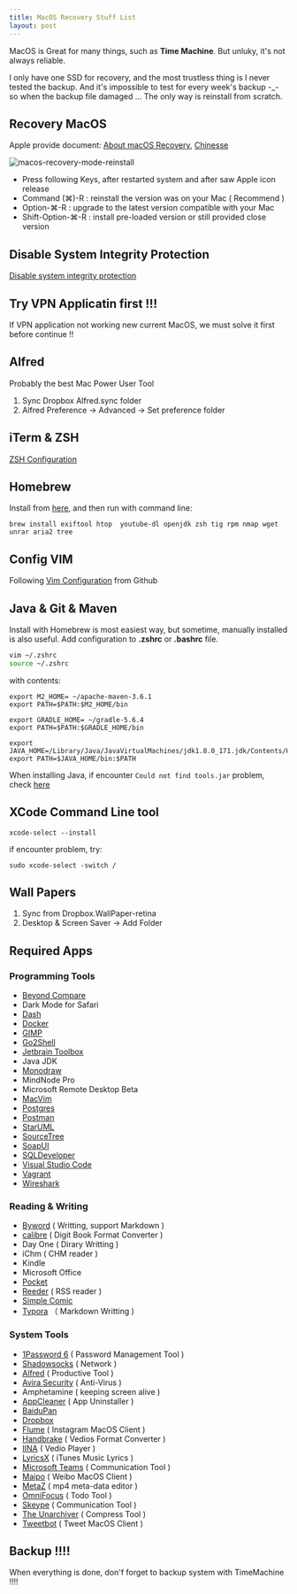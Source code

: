 ```yaml
---
title: MacOS Recovery Stuff List
layout: post
---
```


MacOS is Great for many things, such as **Time Machine**. But unluky, it's not always reliable. 

I only have one SSD for recovery, and the most trustless thing is I never tested the backup. And it's impossible to test for every week's backup  -_- so when the backup file damaged ... The only way is reinstall from scratch.


## Recovery MacOS

Apple provide document: [About macOS Recovery](https://support.apple.com/en-us/HT201314), [Chinesse](https://support.apple.com/zh-cn/HT204904)

![macos-recovery-mode-reinstall](http://villim.github.io/img/2020/macos-recovery-mode-reinstall.jpg)

* Press following Keys, after restarted system and after saw Apple icon release
* Command (⌘)-R : reinstall the version was on your Mac ( Recommend )
* Option-⌘-R : upgrade to the latest version compatible with your Mac
* Shift-Option-⌘-R : install pre-loaded version or still provided close version

## Disable System Integrity Protection

[Disable system integrity protection](http://villim.github.io/user-bin-is-forbidden-in-macos)

## Try VPN Applicatin first !!!

If VPN application not working new current MacOS, we must solve it first before continue !!

## Alfred

Probably the best Mac Power User Tool

1. Sync Dropbox Alfred.sync folder
2. Alfred Preference -> Advanced -> Set preference folder


## iTerm & ZSH

[ZSH Configuration](http://villim.github.io/replace-bash-with-zsh) 

## Homebrew

Install from [here](https://brew.sh ), and then run with command line:

``` brew install exiftool htop  youtube-dl openjdk zsh tig rpm nmap wget unrar aria2 tree ```

## Config VIM

Following [Vim Configuration](https://github.com/villim/dotvim) from Github

## Java & Git & Maven

Install with Homebrew is most easiest way, but sometime, manually installed is also useful. Add configuration to **.zshrc** or **.bashrc** file.

``` bash
vim ~/.zshrc
source ~/.zshrc
```
with contents:

``` text
export M2_HOME= ~/apache-maven-3.6.1
export PATH=$PATH:$M2_HOME/bin

export GRADLE_HOME= ~/gradle-5.6.4
export PATH=$PATH:$GRADLE_HOME/bin

export JAVA_HOME=/Library/Java/JavaVirtualMachines/jdk1.8.0_171.jdk/Contents/Home
export PATH=$JAVA_HOME/bin:$PATH
```

When installing Java, if encounter ```Could not find tools.jar``` problem, check [here](https://stackoverflow.com/questions/64968851/could-not-find-tools-jar-please-check-that-library-internet-plug-ins-javaapple/65211651#65211651)

## XCode Command Line tool

```
xcode-select --install
```

if encounter problem, try:

```
sudo xcode-select -switch /
```

## Wall Papers

1. Sync from Dropbox.WallPaper-retina
2. Desktop & Screen Saver -> Add Folder

## Required Apps

###  Programming Tools

* [Beyond Compare](https://scootersoftware.com)
* Dark Mode for Safari
* [Dash](https://kapeli.com/dash)
* [Docker](https://www.docker.com/products/docker-desktop) 
* [GIMP](https://www.gimp.org)
* [Go2Shell](https://zipzapmac.com/Go2Shell)
* [Jetbrain Toolbox](https://www.jetbrains.com/toolbox-app/) 
* Java JDK 
* [Monodraw](https://monodraw.helftone.com)
* MindNode Pro
* Microsoft Remote Desktop Beta
* [MacVim](https://macvim-dev.github.io/macvim/)
* [Postgres](https://www.postgresql.org/download/)
* [Postman](https://www.postman.com/downloads/)
* [StarUML](https://staruml.io)
* [SourceTree](https://www.sourcetreeapp.com)
* [SoapUI](https://www.soapui.org)
* [SQLDeveloper](https://www.oracle.com/cn/tools/downloads/oracle-sql-developer-download.html)
* [Visual Studio Code](https://code.visualstudio.com)
* [Vagrant](http://villim.github.io/running-virtualbox-with-vagrant-on-macos)
* [Wireshark](https://www.wireshark.org)

### Reading & Writing

* [Byword](https://www.bywordapp.com) ( Writting, support Markdown )
* [calibre](https://calibre-ebook.com) ( Digit Book Format Converter )
* Day One ( Dirary Writting )
* iChm ( CHM reader )
* Kindle
* Microsoft Office
* [Pocket](https://getpocket.com)
* [Reeder](https://www.reederapp.com) ( RSS reader )
* [Simple Comic](https://simple-comic.en.softonic.com/mac) 
* [Typora](https://typora.io) （ Markdown Writting )

### System Tools

* [1Password 6](https://1password.com/zh-cn/) ( Password Management Tool )
* [Shadowsocks](https://github.com/shadowsocks) ( Network )
* [Alfred](https://www.alfredapp.com) ( Productive Tool )
* [Avira Security](https://www.avira.com)  ( Anti-Virus )
* Amphetamine ( keeping screen alive ) 
* [AppCleaner](http://freemacsoft.net/appcleaner/) ( App Uninstaller )
* [BaiduPan](http://pan.baidu.com/download#pan)
* [Dropbox](https://www.dropbox.com)
* [Flume](https://flumeapp.com) ( Instagram MacOS Client )
* [Handbrake](https://handbrake.fr) ( Vedios Format Converter )
* [IINA](https://iina.io) ( Vedio Player )
* [LyricsX](https://github.com/ddddxxx/LyricsX/releases) ( iTunes Music Lyrics )
* [Microsoft Teams](https://teams.microsoft.com/edustart) ( Communication Tool )
* [Maipo](http://weiboformac.sinaapp.com) ( Weibo MacOS Client )
* [MetaZ](https://metaz.io) ( mp4 meta-data editor )
* [OmniFocus](https://www.omnigroup.com/omnifocus) ( Todo Tool )
* [Skeype](https://www.skype.com/en/) ( Communication Tool )
* [The Unarchiver](https://macpaw.com/the-unarchiver) ( Compress Tool )
* [Tweetbot](https://www.tapbots.com/tweetbot/mac/) ( Tweet MacOS Client )

## Backup !!!!

When everything is done, don'f forget to backup system with TimeMachine !!!!
